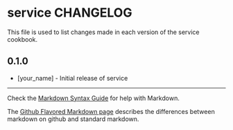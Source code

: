 # service CHANGELOG

This file is used to list changes made in each version of the service cookbook.

## 0.1.0
- [your_name] - Initial release of service

- - -
Check the [Markdown Syntax Guide](http://daringfireball.net/projects/markdown/syntax) for help with Markdown.

The [Github Flavored Markdown page](http://github.github.com/github-flavored-markdown/) describes the differences between markdown on github and standard markdown.
